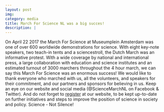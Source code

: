 ```yaml
---
layout: post
img: 
category: media
title: March For Science NL was a big succes! 
description: |
---
```

  On April 22 2017 the March For Science at Museumplein Amsterdam was one of over 600 worldwide demonstrations for science. With eight key-note speakers, two teach-in tents and a sciencestroll, the Dutch March was an informative protest. With a wide coverage by national and international press, a large collaboration with education and science institutes and an estimated turnout of 3000 marchers throughout the 4 hour march, we can say this March For Science was an enormous success! We would like to thank everyone who marched with us, all the volunteers, and speakers for their commitment, and our partners and sponsors for believing in us.
  Keep an eye on our website and social media (@ScienceMarchNL on Facebook & Twitter). And do not forget to [register](#support) at our website, to be kept up-to-date on further initiatives and steps to improve the position of science in society and policy. Science - Not Silence!
